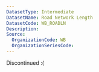 ```yaml
---
DatasetType: Intermediate
DatasetName: Road Network Length
DatasetCode: WB_ROADLN
Description: 
Source:
  OrganizationCode: WB
  OrganizationSeriesCode: 
---
```

Discontinued :(

